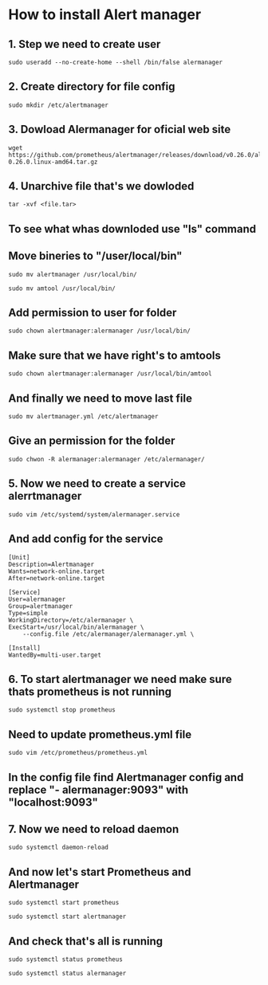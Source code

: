 # How to install Alert manager
## 1. Step we need to create user
~~~
sudo useradd --no-create-home --shell /bin/false alermanager
~~~
## 2. Create directory for file config
~~~
sudo mkdir /etc/alertmanager
~~~
## 3. Dowload Alermanager for oficial web site
~~~
wget https://github.com/prometheus/alertmanager/releases/download/v0.26.0/alertmanager-0.26.0.linux-amd64.tar.gz
~~~
## 4. Unarchive file that's we dowloded
~~~
tar -xvf <file.tar>
~~~
## To see what whas downloded use "ls" command
## Move bineries to "/user/local/bin"
~~~
sudo mv alertmanager /usr/local/bin/ 
~~~
~~~
sudo mv amtool /usr/local/bin/
~~~
## Add permission to user for folder
~~~
sudo chown alertmanager:alermanager /usr/local/bin/
~~~
## Make sure that we have right's to amtools 
~~~
sudo chown alertmanager:alermanager /usr/local/bin/amtool
~~~
## And finally we need to move last file 
~~~
sudo mv alertmanager.yml /etc/alertmanager
~~~
## Give an permission for the folder
~~~
sudo chwon -R alermanager:alermanager /etc/alermanager/
~~~
## 5. Now we need to create a service alerrtmanager
~~~
sudo vim /etc/systemd/system/alermanager.service
~~~
## And add config for the service
~~~
[Unit]
Description=Alertmanager
Wants=network-online.target
After=network-online.target

[Service]
User=alermanager
Group=alertmanager
Type=simple
WorkingDirectory=/etc/alermanager \
ExecStart=/usr/local/bin/alermanager \
    --config.file /etc/alermanager/alermanager.yml \

[Install]
WantedBy=multi-user.target
~~~
## 6. To start alertmanager we need make sure thats prometheus is not running
~~~
sudo systemctl stop prometheus
~~~
## Need to update prometheus.yml file 
~~~
sudo vim /etc/prometheus/prometheus.yml
~~~
## In the config file find Alertmanager config and replace "- alermanager:9093" with "localhost:9093"
## 7. Now we need to reload daemon
~~~
sudo systemctl daemon-reload
~~~
## And now let's start Prometheus and Alertmanager
~~~
sudo systemctl start prometheus
~~~
~~~
sudo systemctl start alertmanager
~~~
## And check that's all is running 
~~~
sudo systemctl status prometheus
~~~
~~~
sudo systemctl status alermanager
~~~

